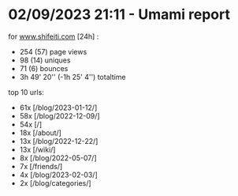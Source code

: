# 02/09/2023 21:11 - Umami report
for www.shifeiti.com [24h] :

 - 254 (57) page views
 - 98 (14) uniques
 - 71 (6) bounces
 - 3h 49' 20'' (-1h 25' 4'') totaltime


top 10 urls:
 - 61x [/blog/2023-01-12/]
 - 58x [/blog/2022-12-09/]
 - 54x [/]
 - 18x [/about/]
 - 13x [/blog/2022-12-22/]
 - 13x [/wiki/]
 - 8x [/blog/2022-05-07/]
 - 7x [/friends/]
 - 4x [/blog/2023-02-03/]
 - 2x [/blog/categories/]


